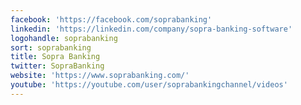 ```yaml
---
facebook: 'https://facebook.com/soprabanking'
linkedin: 'https://linkedin.com/company/sopra-banking-software'
logohandle: soprabanking
sort: soprabanking
title: Sopra Banking
twitter: SopraBanking
website: 'https://www.soprabanking.com/'
youtube: 'https://youtube.com/user/soprabankingchannel/videos'
---
```

